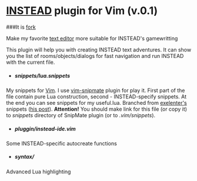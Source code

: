 [INSTEAD](http://instead.syscall.ru/index.html) plugin for Vim (v.0.1)
==============================
###It is [fork](https://github.com/excelenter/vim-instead)

Make my favorite [text editor](http://www.vim.org/) more suitable for INSTEAD's gamewritting

This plugin will help you with creating INSTEAD text adventures.
It can show you the list of rooms/objects/dialogs for fast navigation 
and run INSTEAD with the current file.


* ##### snippets/lua.snippets
My snippets for [Vim](www.vim.org/). I use [vim-snipmate](https://github.com/garbas/vim-snipmate) plugin for play it. First part of the file contain pure Lua construction, second - INSTEAD-specify snippets. At the end you can see snippets for my useful.lua. Branched from [exelenter's](http://instead.syscall.ru/talk/index.php/member/36-excelenter) snippets ([his post](http://instead.syscall.ru/forum/viewtopic.php?id=407)). **Attention!** You should make link for this file (or copy it) to *snippets* directory of SnipMate plugin (or to *.vim/snippets*).

* ##### pluggin/instead-ide.vim
Some INSTEAD-specific autocreate functions

* ##### syntax/
Advanced Lua highlighting
